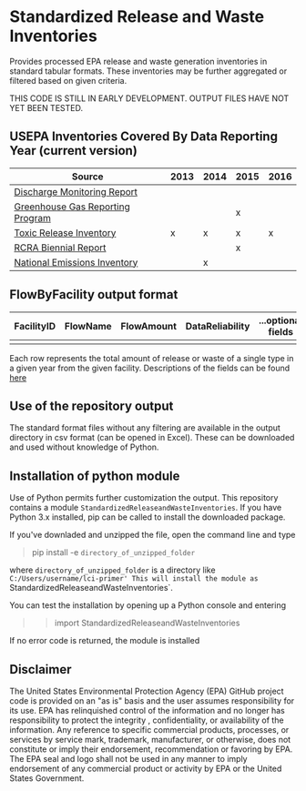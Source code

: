 # Standardized Release and Waste Inventories
Provides processed EPA release and waste generation inventories in standard tabular formats. 
These inventories may be further aggregated or filtered based on given criteria.

THIS CODE IS STILL IN EARLY DEVELOPMENT. OUTPUT FILES HAVE NOT YET BEEN TESTED.

## USEPA Inventories Covered By Data Reporting Year (current version)
|Source|2013|2014|2015|2016|
|--|--|--|--|--|
|[Discharge Monitoring Report](https://echo.epa.gov/tools/data-downloads/icis-npdes-dmr-and-limit-data-set)|||||
|[Greenhouse Gas Reporting Program](https://www.epa.gov/ghgreporting)|||x||
|[Toxic Release Inventory](https://www.epa.gov/toxics-release-inventory-tri-program)|x|x|x|x|
|[RCRA Biennial Report](https://www.epa.gov/hwgenerators/biennial-hazardous-waste-report)|||x||
|[National Emissions Inventory](https://www.epa.gov/air-emissions-inventories/national-emissions-inventory-nei)||x|||

## FlowByFacility output format
|FacilityID|FlowName|FlowAmount|DataReliability|...optional fields|
|--|--|--|--|--|
| | | | | |

Each row represents the total amount of release or waste of a single type in a given year from the given facility.
Descriptions of the fields can be found [here](FlowByFacilityFormat.md)

## Use of the repository output
The standard format files without any filtering are available in the output directory in csv format (can be opened in Excel).
These can be downloaded and used without knowledge of Python.

## Installation of python module
Use of Python permits further customization the output.
This repository contains a module `StandardizedReleaseandWasteInventories`. If you have Python 3.x installed, 
pip can be called to install the downloaded package. 

If you've downladed and unzipped the file, open the command line and type
>pip install -e `directory_of_unzipped_folder`

where `directory_of_unzipped_folder` is a directory like `C:/Users/username/lci-primer'
This will install the module as `StandardizedReleaseandWasteInventories`.

You can test the installation by opening up a Python console and entering
>> import StandardizedReleaseandWasteInventories

If no error code is returned, the module is installed

## Disclaimer
The United States Environmental Protection Agency (EPA) GitHub project code is provided on an "as is" basis 
and the user assumes responsibility for its use.  EPA has relinquished control of the information and no longer 
has responsibility to protect the integrity , confidentiality, or availability of the information. 
Any reference to specific commercial products, processes, or services by service mark, trademark, manufacturer, 
or otherwise, does not constitute or imply their endorsement, recommendation or favoring by EPA.  
The EPA seal and logo shall not be used in any manner to imply endorsement of any commercial product or activity 
by EPA or the United States Government.
